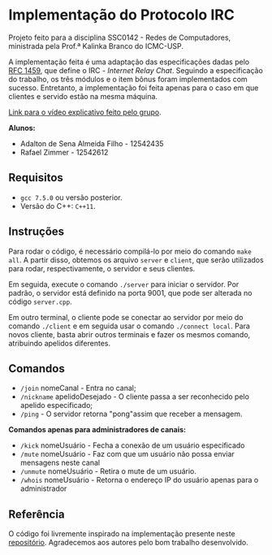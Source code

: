 # Implementação do Protocolo IRC

Projeto feito para a disciplina SSC0142 - Redes de Computadores, ministrada pela Prof.ª Kalinka Branco do ICMC-USP.

A implementação feita é uma adaptação das especificações dadas pelo [RFC 1459](https://datatracker.ietf.org/doc/html/rfc1459), que define o 
IRC - *Internet Relay Chat*. Seguindo a especificação do trabalho, os três módulos e o item bônus foram implementados com sucesso. Entretanto, 
a implementação foi feita apenas para o caso em que clientes e servido estão na mesma máquina. 

[Link para o vídeo explicativo feito pelo grupo]().

**Alunos:**
- Adalton de Sena Almeida Filho - 12542435
- Rafael Zimmer - 12542612

## Requisitos

* `gcc 7.5.0` ou versão posterior.
* Versão do C++: `C++11`.

## Instruções

Para rodar o código, é necessário compilá-lo por meio do comando `make all`. A partir disso, obtemos os arquivo `server` e `client`,
que serão utilizados para rodar, respectivamente, o servidor e seus clientes.

Em seguida, execute o comando `./server` para iniciar o servidor. Por padrão, o servidor está definido na porta 9001, que pode ser alterada no
 código `server.cpp`.
 
 Em outro terminal, o cliente pode se conectar ao servidor por meio do comando `./client` e em seguida usar o comando 
 `./connect local`. Para novos cliente, basta abrir outros terminais e fazer os mesmos comando, atribuindo apelidos diferentes. 

## Comandos

- `/join` nomeCanal - Entra no canal;
- `/nickname` apelidoDesejado - O cliente passa a ser reconhecido pelo apelido especificado;
- `/ping` - O servidor retorna "pong"assim que receber a mensagem.  

**Comandos apenas para administradores de canais:**
  
- `/kick` nomeUsuário - Fecha a conexão de um usuário especificado
- `/mute` nomeUsuário - Faz com que um usuário não possa enviar mensagens neste canal
- `/unmute` nomeUsuário - Retira o mute de um usuário.
- `/whois` nomeUsuário - Retorna o endereço IP do usuário apenas para o administrador

## Referência

O código foi livremente inspirado na implementação presente neste [repositório](https://github.com/vitor-san/irc-redes). Agradecemos 
aos autores pelo bom trabalho desenvolvido.
